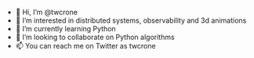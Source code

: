 - 👋 Hi, I’m @twcrone
- 👀 I’m interested in distributed systems, observability and 3d animations
- 🌱 I’m currently learning Python
- 💞️ I’m looking to collaborate on Python algorithms
- 📫 You can reach me on Twitter as twcrone
